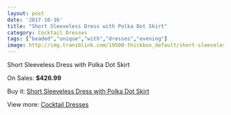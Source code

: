```yaml
---
layout: post
date: '2017-10-16'
title: "Short Sleeveless Dress with Polka Dot Skirt"
category: Cocktail Dresses
tags: ["beaded","unique","with","dresses","evening"]
image: http://img.transblink.com/19500-thickbox_default/short-sleeveless-dress-with-polka-dot-skirt.jpg
---
```

Short Sleeveless Dress with Polka Dot Skirt

On Sales: **$426.99**
<a href="https://www.transblink.com/en/cocktail-dresses/6135-short-sleeveless-dress-with-polka-dot-skirt.html"><amp-img layout="responsive" width="600" height="600" src="//img.transblink.com/19500-thickbox_default/short-sleeveless-dress-with-polka-dot-skirt.jpg" alt="Short Sleeveless Dress with Polka Dot Skirt 0" /></a>
<a href="https://www.transblink.com/en/cocktail-dresses/6135-short-sleeveless-dress-with-polka-dot-skirt.html"><amp-img layout="responsive" width="600" height="600" src="//img.transblink.com/19502-thickbox_default/short-sleeveless-dress-with-polka-dot-skirt.jpg" alt="Short Sleeveless Dress with Polka Dot Skirt 1" /></a>
<a href="https://www.transblink.com/en/cocktail-dresses/6135-short-sleeveless-dress-with-polka-dot-skirt.html"><amp-img layout="responsive" width="600" height="600" src="//img.transblink.com/19501-thickbox_default/short-sleeveless-dress-with-polka-dot-skirt.jpg" alt="Short Sleeveless Dress with Polka Dot Skirt 2" /></a>

Buy it: [Short Sleeveless Dress with Polka Dot Skirt](https://www.transblink.com/en/cocktail-dresses/6135-short-sleeveless-dress-with-polka-dot-skirt.html "Short Sleeveless Dress with Polka Dot Skirt")

View more: [Cocktail Dresses](https://www.transblink.com/en/38-cocktail-dresses "Cocktail Dresses")